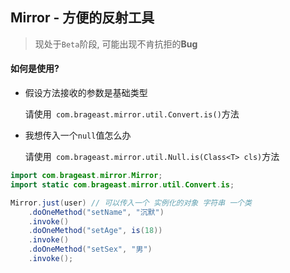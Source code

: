 ## Mirror - 方便的反射工具

> 现处于```Beta```阶段, 可能出现不肯抗拒的**Bug**

#### 如何是使用?

* 假设方法接收的参数是基础类型

  请使用``` com.brageast.mirror.util.Convert.is()```方法 

* 我想传入一个```null```值怎么办

  请使用``` com.brageast.mirror.util.Null.is(Class<T> cls)```方法

```java
import com.brageast.mirror.Mirror;
import static com.brageast.mirror.util.Convert.is;

Mirror.just(user) // 可以传入一个 实例化的对象 字符串 一个类
    .doOneMethod("setName", "沉默")
    .invoke()
    .doOneMethod("setAge", is(18))
    .invoke()
    .doOneMethod("setSex", "男")
    .invoke();
```

